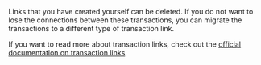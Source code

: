 Links that you have created yourself can be deleted. If you do not want to lose the connections between these transactions, you can migrate the transactions to a different type of transaction link.

If you want to read more about transaction links, check out the [official documentation on transaction links](https://firefly-iii.readthedocs.io/en/latest/advanced/links.html).